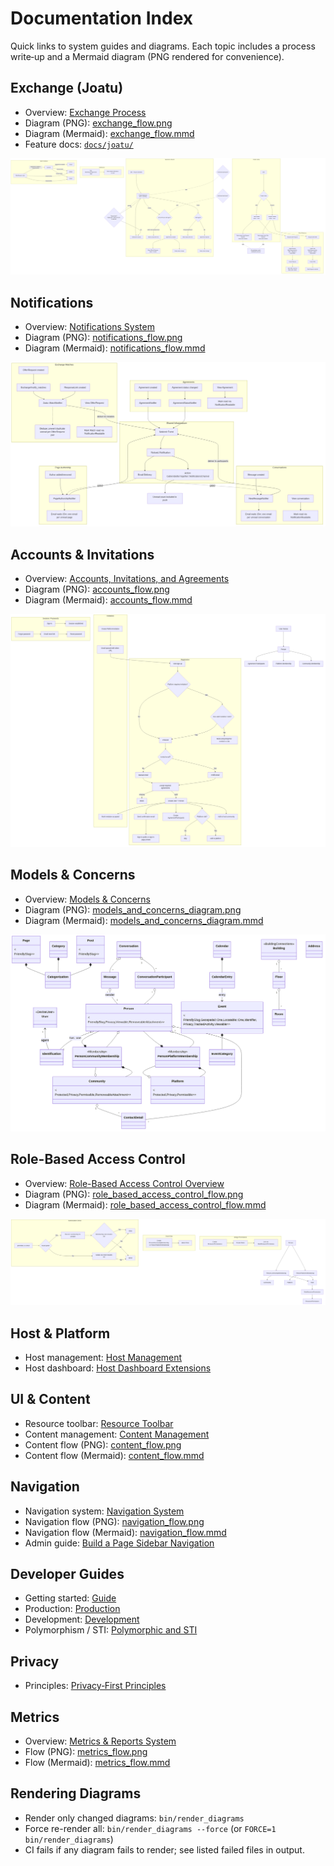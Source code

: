 # Documentation Index

Quick links to system guides and diagrams. Each topic includes a process write‑up and a Mermaid diagram (PNG rendered for convenience).

## Exchange (Joatu)
- Overview: [Exchange Process](./exchange_process.md)
- Diagram (PNG): [exchange_flow.png](./exchange_flow.png)
- Diagram (Mermaid): [exchange_flow.mmd](./exchange_flow.mmd)
- Feature docs: [`docs/joatu/`](./joatu)

![Exchange Flow](./exchange_flow.png)

## Notifications
- Overview: [Notifications System](./notifications_system.md)
- Diagram (PNG): [notifications_flow.png](./notifications_flow.png)
- Diagram (Mermaid): [notifications_flow.mmd](./notifications_flow.mmd)

![Notifications Flow](./notifications_flow.png)

## Accounts & Invitations
- Overview: [Accounts, Invitations, and Agreements](./accounts_and_invitations.md)
- Diagram (PNG): [accounts_flow.png](./accounts_flow.png)
- Diagram (Mermaid): [accounts_flow.mmd](./accounts_flow.mmd)

![Accounts Flow](./accounts_flow.png)

## Models & Concerns
- Overview: [Models & Concerns](./models_and_concerns.md)
- Diagram (PNG): [models_and_concerns_diagram.png](./models_and_concerns_diagram.png)
- Diagram (Mermaid): [models_and_concerns_diagram.mmd](./models_and_concerns_diagram.mmd)

![Models & Concerns](./models_and_concerns_diagram.png)

## Role-Based Access Control
- Overview: [Role-Based Access Control Overview](./rbac_overview.md)
- Diagram (PNG): [role_based_access_control_flow.png](./role_based_access_control_flow.png)
- Diagram (Mermaid): [role_based_access_control_flow.mmd](./role_based_access_control_flow.mmd)

![Role-Based Access Control Flow](./role_based_access_control_flow.png)

## Host & Platform
- Host management: [Host Management](./host_management.md)
- Host dashboard: [Host Dashboard Extensions](./host_dashboard_extensions.md)

## UI & Content
- Resource toolbar: [Resource Toolbar](./resource_toolbar.md)
- Content management: [Content Management](./content_management.md)
- Content flow (PNG): [content_flow.png](./content_flow.png)
- Content flow (Mermaid): [content_flow.mmd](./content_flow.mmd)

## Navigation
- Navigation system: [Navigation System](./navigation_system.md)
- Navigation flow (PNG): [navigation_flow.png](./navigation_flow.png)
- Navigation flow (Mermaid): [navigation_flow.mmd](./navigation_flow.mmd)
- Admin guide: [Build a Page Sidebar Navigation](./navigation_sidebar_guide.md)

## Developer Guides
- Getting started: [Guide](./guide.md)
- Production: [Production](./production)
- Development: [Development](./development)
- Polymorphism / STI: [Polymorphic and STI](./polymorphic_and_sti.md)

## Privacy
- Principles: [Privacy‑First Principles](./privacy_principles.md)

## Metrics
- Overview: [Metrics & Reports System](./metrics_system.md)
- Flow (PNG): [metrics_flow.png](./metrics_flow.png)
- Flow (Mermaid): [metrics_flow.mmd](./metrics_flow.mmd)

## Rendering Diagrams
- Render only changed diagrams: `bin/render_diagrams`
- Force re-render all: `bin/render_diagrams --force` (or `FORCE=1 bin/render_diagrams`)
- CI fails if any diagram fails to render; see listed failed files in output.
